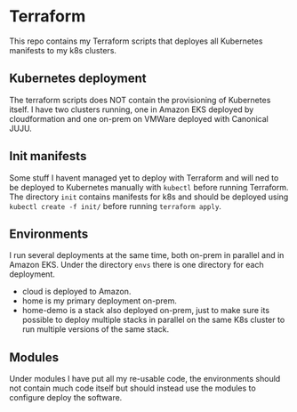 # Terraform
This repo contains my Terraform scripts that deployes all Kubernetes manifests to my k8s clusters.

## Kubernetes deployment
The terraform scripts does NOT contain the provisioning of Kubernetes itself. I have two clusters 
running, one in Amazon EKS deployed by cloudformation and one on-prem on VMWare deployed with 
Canonical JUJU.

## Init manifests
Some stuff I havent managed yet to deploy with Terraform and will ned to be deployed to Kubernetes
manually with `kubectl` before running Terraform. The directory `init` contains manifests for k8s
and should be deployed using `kubectl create -f init/` before running `terraform apply`. 

## Environments
I run several deployments at the same time, both on-prem in parallel and in Amazon EKS.
Under the directory `envs` there is one directory for each deployment.
- cloud is deployed to Amazon.
- home is my primary deployment on-prem.
- home-demo is a stack also deployed on-prem, just to make sure its possible to deploy
  multiple stacks in parallel on the same K8s cluster to run multiple versions of the same stack.

## Modules
Under modules I have put all my re-usable code, the environments should not contain much code itself
but should instead use the modules to configure deploy the software.
